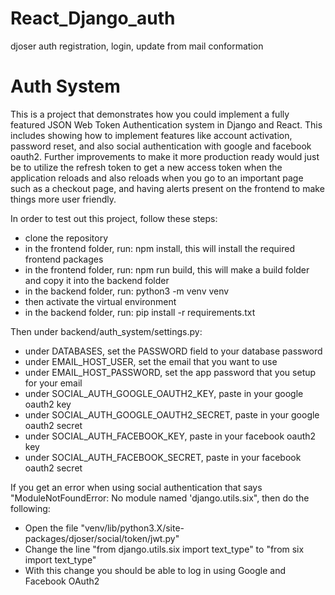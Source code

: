 # React_Django_auth
djoser auth registration, login, update from mail conformation

# Auth System

This is a project that demonstrates how you could implement a fully featured JSON Web Token Authentication system in Django and React. This includes showing how to implement features like account activation, password reset, and also social authentication with google and facebook oauth2. Further improvements to make it more production ready would just be to utilize the refresh token to get a new access token when the application reloads and also reloads when you go to an important page such as a checkout page, and having alerts present on the frontend to make things more user friendly.

In order to test out this project, follow these steps:

-   clone the repository
-   in the frontend folder, run: npm install, this will install the required frontend packages
-   in the frontend folder, run: npm run build, this will make a build folder and copy it into the backend folder
-   in the backend folder, run: python3 -m venv venv
-   then activate the virtual environment
-   in the backend folder, run: pip install -r requirements.txt

Then under backend/auth_system/settings.py:

-   under DATABASES, set the PASSWORD field to your database password
-   under EMAIL_HOST_USER, set the email that you want to use
-   under EMAIL_HOST_PASSWORD, set the app password that you setup for your email
-   under SOCIAL_AUTH_GOOGLE_OAUTH2_KEY, paste in your google oauth2 key
-   under SOCIAL_AUTH_GOOGLE_OAUTH2_SECRET, paste in your google oauth2 secret
-   under SOCIAL_AUTH_FACEBOOK_KEY, paste in your facebook oauth2 key
-   under SOCIAL_AUTH_FACEBOOK_SECRET, paste in your facebook oauth2 secret

If you get an error when using social authentication that says "ModuleNotFoundError: No module named 'django.utils.six", then do the following:

-   Open the file "venv/lib/python3.X/site-packages/djoser/social/token/jwt.py"
-   Change the line "from django.utils.six import text_type" to "from six import text_type"
-   With this change you should be able to log in using Google and Facebook OAuth2

